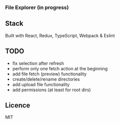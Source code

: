 ### File Explorer (in progress)

## Stack
Built with React, Redux, TypeScript, Webpack & Eslint

## TODO
- fix selection after refresh
- perform only one fetch action at the beginning
- add file fetch (preview) functionality
- create/delete/rename directories
- add upload file functionality
- add permissions (at least for root dirs)

## Licence
MIT